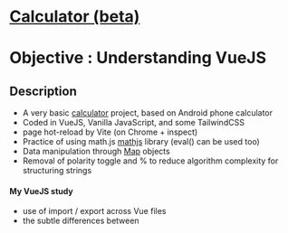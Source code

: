 # [Calculator (beta)](https://relaxed-kangaroo-e4f3b3.netlify.app/) 

# Objective : Understanding VueJS

## Description
- A very basic [calculator](https://relaxed-kangaroo-e4f3b3.netlify.app/) project, based on Android phone calculator
- Coded in VueJS, Vanilla JavaScript, and some TailwindCSS
- page hot-reload by Vite (on Chrome + inspect)
- Practice of using math.js [mathjs](https://mathjs.org/) library (eval() can be used too)
- Data manipulation through [Map](https://www.w3schools.com/js/js_object_maps.asp) objects
- Removal of polarity toggle and % to reduce algorithm complexity for structuring strings

#### My VueJS study
- use of import / export across Vue files
- the subtle differences between <script setup> and <script>
- the subtle differences between <style scoped> and <style>
- the reactivity feature that allows data access without query selectors
- using the built-in darkmode theme (CSS)
- use of slot and @click listeners
```
    <button @click="calcProcessor">
      <slot name="key"></slot>
    </button>
```
```
    \\ initiating vue project
    npm init vue@latest
    cd "calc"
    npm install
    npm run dev
```

```
    npm run build  // go for production
```

#### General studies
- scaling SVG file properly and respecting its svg containers  (not using img tag)
- Map objects vs. normal Objects
- import of an extension library


#### Code Components : Result retrieval from mathjs
```
    npm init
    npm install mathjs
```
```
    import { simplify, parse, evaluate } from "mathjs"
```
```
    evaluate(simplify(parse(rawString)).toString())  //get result in integer instead of fraction
```
#### Code Components : Object build through function call on every button clicked (keypad)
```
  export function buildObj(char, userString) {
    this.char = char
    this.userString = userString
    this.lcdmain_display = stringFormatterForDisplay(this.userString)
    this.lcdpreview_display = getResult(this.userString, this.char)
    this.isOperator = isOperator(this.char)
    this.isEqual =  this.char =="="?true:false
    this.isClear = this.char=="C"?true:false
    this.isDel = this.char=="D"?true:false
    this.isDecimal = this.char=="."?true:false
  }
```

#### Code component : Mapping objects
```
    let clicked = new buildObj(x, lcdmaintemp.value)
    let current = new Map(Object.entries(clicked))
```


